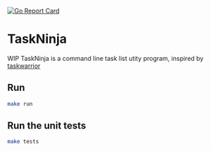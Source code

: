 [![Go Report Card](https://goreportcard.com/badge/github.com/luke-goddard/taskninja)](https://goreportcard.com/report/github.com/luke-goddard/taskninja)

# TaskNinja

WIP TaskNinja is a command line task list utity program, inspired by [taskwarrior](https://github.com/GothenburgBitFactory/taskwarrior)

## Run

```bash
make run
```

## Run the unit tests

```bash
make tests
```
